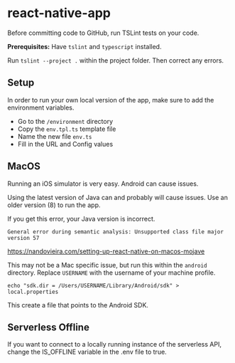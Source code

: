 # react-native-app

Before committing code to GitHub, run TSLint tests on your code.

**Prerequisites:** Have `tslint` and `typescript` installed.

Run `tslint --project .` within the project folder. Then correct any errors.

## Setup

In order to run your own local version of the app, make sure to add the environment variables.

- Go to the `/environment` directory
- Copy the `env.tpl.ts` template file
- Name the new file `env.ts`
- Fill in the URL and Config values

## MacOS

Running an iOS simulator is very easy. Android can cause issues.

Using the latest version of Java can and probably will cause issues.
Use an older version (8) to run the app.

If you get this error, your Java version is incorrect.
```
General error during semantic analysis: Unsupported class file major version 57
```

https://nandovieira.com/setting-up-react-native-on-macos-mojave

This may not be a Mac specific issue, but run this within the `android` directory.
Replace `USERNAME` with the username of your machine profile. 
```
echo "sdk.dir = /Users/USERNAME/Library/Android/sdk" > local.properties
```

This create a file that points to the Android SDK.

## Serverless Offline
If you want to connect to a locally running instance of the serverless API, change the IS_OFFLINE
variable in the .env file to true.
